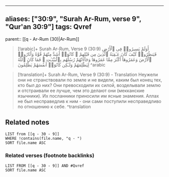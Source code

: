 
---
aliases: ["30:9", "Surah Ar-Rum, verse 9", "Qur'an 30:9"]
tags: Qvref
---

parent:: [[q - Ar-Rum (30)|Ar-Rum]]

> [!arabic]+ Surah Ar-Rum, Verse 9 (30:9)
> <span class="quran-arabic">أَوَلَمْ يَسِيرُوا۟ فِى ٱلْأَرْضِ فَيَنظُرُوا۟ كَيْفَ كَانَ عَـٰقِبَةُ ٱلَّذِينَ مِن قَبْلِهِمْ ۚ كَانُوٓا۟ أَشَدَّ مِنْهُمْ قُوَّةً وَأَثَارُوا۟ ٱلْأَرْضَ وَعَمَرُوهَآ أَكْثَرَ مِمَّا عَمَرُوهَا وَجَآءَتْهُمْ رُسُلُهُم بِٱلْبَيِّنَـٰتِ ۖ فَمَا كَانَ ٱللَّهُ لِيَظْلِمَهُمْ وَلَـٰكِن كَانُوٓا۟ أَنفُسَهُمْ يَظْلِمُونَ</span>
^arabic

> [!translation]+ Surah Ar-Rum, Verse 9 (30:9) - Translation
> Неужели они не странствовали по земле и не видели, каким был конец тех, кто был до них? Они превосходили их силой, возделывали землю и отстраивали ее лучше, чем это делают они (мекканские язычники). Их посланники приносили им ясные знамения. Аллах не был несправедлив к ним - они сами поступили несправедливо по отношению к себе.
^translation



## Related notes
```dataview
LIST from [[q - 30 - 9]]
WHERE !contains(file.name, "q - ")
SORT file.name ASC
```

### Related verses (footnote backlinks)
```dataview
LIST FROM [[q - 30 - 9]] AND #Qvref
SORT file.name ASC
```


